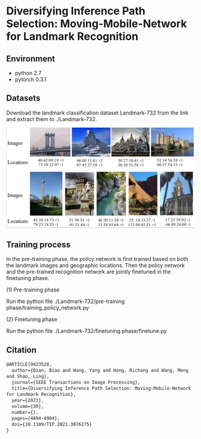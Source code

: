 # Diversifying Inference Path Selection: Moving-Mobile-Network for Landmark Recognition

## Environment

* python 2.7
* pytorch 0.3.1

## Datasets
Download the landmark classification dataset Landmark-732 from the link and extract them to ./Landmark-732.

![dataset samples](https://github.com/hfutqian/Diversifying-Inference-Path-Selection-Moving-Mobile-Network-for-Landmark-Recognition/blob/main/images/dataset_samples.png)

## Training process

In the pre-training phase, the policy network is first trained based on both the landmark images and geographic locations. Then the policy network and the pre-trained recognition network are jointly finetuned in the finetuning phase.

(1) Pre-training phase

Run the python file ./Landmark-732/pre-training phase/training_policy_network.py

(2) Finetuning phase

Run the python file ./Landmark-732/finetuning phase/finetune.py


## Citation

    @ARTICLE{9423528,
      author={Qian, Biao and Wang, Yang and Hong, Richang and Wang, Meng and Shao, Ling},
      journal={IEEE Transactions on Image Processing}, 
      title={Diversifying Inference Path Selection: Moving-Mobile-Network for Landmark Recognition}, 
      year={2021},
      volume={30},
      number={},
      pages={4894-4904},
      doi={10.1109/TIP.2021.3076275}
    }
